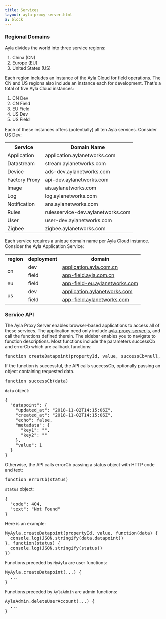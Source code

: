 ```yaml
---
title: Services
layout: ayla-proxy-server.html
a: block
---
```


### Regional Domains

Ayla divides the world into three service regions: 

1. China (CN)
1. Europe (EU)
1. United States (US)

Each region includes an instance of the Ayla Cloud for field operations. The CN and US regions also include an instance each for development. That's a total of five Ayla Cloud instances:

1. CN Dev
1. CN Field
1. EU Field
1. US Dev
1. US Field

Each of these instances offers (potentially) all ten Ayla services. Consider US Dev:

<table class="key-value-table vertical-middle">
<tr>
<th>Service</th>
<th>Domain Name</th>
</tr>
<td>Application</td>
<td>application.aylanetworks.com</td>
</tr>
<tr>
<td>Datastream</td>
<td>stream.aylanetworks.com</td>
</tr>
<tr>
<td>Device</td>
<td>ads-dev.aylanetworks.com</td>
</tr>
<tr>
<td>Factory Proxy</td>
<td>api-dev.aylanetworks.com</td>
</tr>
<tr>
<td>Image</td>
<td>ais.aylanetworks.com</td>
</tr>
<tr>
<td>Log</td>
<td>log.aylanetworks.com</td>
</tr>
<tr>
<td>Notification</td>
<td>ans.aylanetworks.com</td>
</tr>
<tr>
<td>Rules</td>
<td>rulesservice-dev.aylanetworks.com</td>
</tr>
<tr>
<td>User</td>
<td>user-dev.aylanetworks.com</td>
</tr>
<tr>
<td>Zigbee</td>
<td>zigbee.aylanetworks.com</td>
</tr>
</table>

Each service requires a unique domain name per Ayla Cloud instance. Consider the Ayla Application Service:

<table class="key-value-table vertical-middle">
<tr>
<th>region</th>
<th>deployment</th>
<th>domain</th>
</tr>
<tr>
<td rowspan="2">cn</td>
<td>dev</td>
<td><a href="https://application.ayla.com.cn" target="_blank">application.ayla.com.cn</a></td>
</tr>
<tr>
<td>field</td>
<td><a href="https://app-field.ayla.com.cn" target="_blank">app-field.ayla.com.cn</a></td>
</tr>
<tr>
<td>eu</td>
<td>field</td>
<td><a href="https://app-field-eu.aylanetworks.com" target="_blank">app-field-eu.aylanetworks.com</a></td>
</tr>
<tr>
<td rowspan="2">us</td>
<td>dev</td>
<td><a href="https://application.aylanetworks.com" target="_blank">application.aylanetworks.com</a></td>
</tr>
<tr>
<td>field</td>
<td><a href="https://app-field.aylanetworks.com" target="_blank">app-field.aylanetworks.com</a></td>
</tr>
</table>

### Service API

The Ayla Proxy Server enables browser-based applications to access all of these services. The application need only include <a href="https://docs.aylanetworks.com/utilities/ayla-proxy-server/source/ayla-proxy-server.js" target="_blank">ayla-proxy-server.js</a>, and call the functions defined therein. The sidebar enables you to navigate to function descriptions. Most functions include the parameters successCb and errorCb which are callback functions:

<pre class="light">
function createDatapoint(propertyId, value, successCb=null, errorCb=null)
</pre>

If the function is successful, the API calls successCb, optionally passing an object containing requested data. 

<pre class="light">function successCb(data)</pre>

<code>data</code> object:

<pre class="light">
{
  "datapoint": {
    "updated_at": "2018-11-02T14:15:06Z",
    "created_at": "2018-11-02T14:15:06Z",
    "echo": false,
    "metadata": {
      "key1": "",
      "key2": ""
    },
    "value": 1
  }
}
</pre>

Otherwise, the API calls errorCb passing a status object with HTTP code and text: 

<pre class="light">function errorCb(status)</pre>

<code>status</code> object:

<pre class="light">
{
  "code": 404,
  "text": "Not Found"
}
</pre>

Here is an example:

<pre class="light">
MyAyla.createDatapoint(propertyId, value, function(data) {
  console.log(JSON.stringify(data.datapoint))
}, function(status) {
  console.log(JSON.stringify(status))
})
</pre>

Functions preceded by <code>MyAyla</code> are user functions:

<pre class="light">
MyAyla.createDatapoint(...) {
  ...
}
</pre>

Functions preceded by <code>AylaAdmin</code> are admin functions:

<pre class="light">
AylaAdmin.deleteUserAccount(...) {
  ...  
}
</pre>
